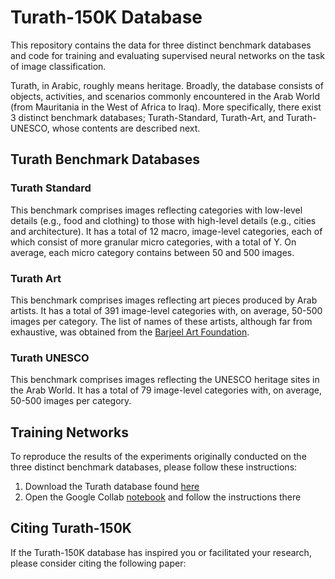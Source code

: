 # Turath-150K Database

This repository contains the data for three distinct benchmark databases and
code for training and evaluating supervised neural networks on the task of 
image classification. 

Turath, in Arabic, roughly means heritage. Broadly, the database consists of objects, activities, and scenarios 
commonly encountered in the Arab World (from Mauritania in the West of Africa to Iraq). More specifically, there 
exist 3 distinct benchmark databases; Turath-Standard, Turath-Art, and Turath-UNESCO, whose contents are described
next. 

## Turath Benchmark Databases

### Turath Standard

This benchmark comprises images reflecting categories with low-level details (e.g., food and clothing) to those 
with high-level details (e.g., cities and architecture). It has a total of 12 macro, image-level categories, each of
which consist of more granular micro categories, with a total of Y. On average, each micro category contains between
50 and 500 images.

### Turath Art

This benchmark comprises images reflecting art pieces produced by Arab artists. It has a total of 391 image-level
categories with, on average, 50-500 images per category. The list of names of these artists, although far from
exhaustive, was obtained from the [Barjeel Art Foundation](https://www.barjeelartfoundation.org/).

### Turath UNESCO

This benchmark comprises images reflecting the UNESCO heritage sites in the Arab World. It has a total of 79 image-level categories with, on average, 50-500 images per category. 

## Training Networks

To reproduce the results of the experiments originally conducted on the three distinct benchmark databases, please 
follow these instructions:

1. Download the Turath database found [here]()
2. Open the Google Collab [notebook]() and follow the instructions there 

## Citing Turath-150K

If the Turath-150K database has inspired you or facilitated your research, please consider citing the following paper:
